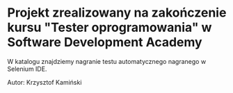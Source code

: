# Projekt zrealizowany na zakończenie kursu "Tester oprogramowania" w Software Development Academy

W katalogu znajdziemy nagranie testu automatycznego nagranego w Selenium IDE.

Autor: Krzysztof Kamiński
